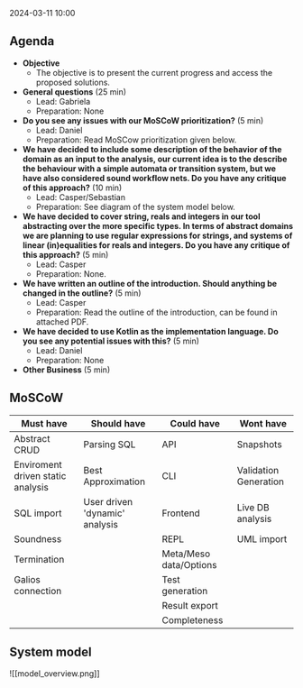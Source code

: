 
2024-03-11 10:00

## Agenda

- **Objective**
    - The objective is to present the current progress and access the proposed solutions.
- **General questions** (25 min)
    - Lead: Gabriela
    - Preparation: None
- **Do you see any issues with our MoSCoW prioritization?** (5 min)
    - Lead: Daniel
    - Preparation: Read MoSCow prioritization given below.
- **We have decided to include some description of the behavior of the domain as an input to the analysis, our current idea is to the describe the behaviour with a simple automata or transition system, but we have also considered sound workflow nets. Do you have any critique of this approach?** (10 min)
    - Lead: Casper/Sebastian
    - Preparation: See diagram of the system model below.
- **We have decided to cover string, reals and integers in our tool abstracting over the more specific types. In terms of abstract domains we are planning to use regular expressions for strings, and systems of linear (in)equalities for reals and integers. Do you have any critique of this approach?** (5 min)
    - Lead: Casper
    - Preparation: None.
- **We have written an outline of the introduction. Should anything be changed in the outline?** (5 min)
    - Lead: Casper
    - Preparation: Read the outline of the introduction, can be found in attached PDF.
- **We have decided to use Kotlin as the implementation language. Do you see any potential issues with this?** (5 min)
    - Lead: Daniel
    - Preparation: None
- **Other Business** (5 min) 


## MoSCoW

| **Must have**                     | **Should have**                 | **Could have**          | **Wont have**         |
|-----------------------------------|---------------------------------|-------------------------|-----------------------|
| Abstract CRUD                     | Parsing SQL                     | API                     | Snapshots             |
| Enviroment driven static analysis | Best Approximation              | CLI                     | Validation Generation |
| SQL import                        | User driven  'dynamic' analysis | Frontend                | Live DB analysis      |
| Soundness                         |                                 | REPL                    | UML import            |
| Termination                       |                                 | Meta/Meso  data/Options |                       |
| Galios connection                 |                                 | Test generation         |                       |
|                                   |                                 | Result export           |                       |
|                                   |                                 | Completeness            |                       |


## System model

![[model_overview.png]]

